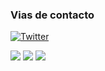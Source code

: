### Vias de contacto
[![Twitter](https://img.shields.io/twitter/follow/jbenavent43?color=blue&label=SIGUEME%20EN%20TWITER&style=for-the-badge)](https://twitter.com/jbenavent43)

[<img src="https://img.icons8.com/doodle/48/null/twitter-circled.png"/>](https://twitter.com/jbenavent43)
[<img src="https://img.icons8.com/doodle/48/000080/instagram-new.png"/>](https://www.instagram.com/joan_43/)
[<img src="https://img.icons8.com/doodle/48/000080/facebook-circled.png"/>](https://www.facebook.com/joan.benavent.5)

<!-- BLOG-POST-LIST:START -->
<!-- BLOG-POST-LIST:END -->

